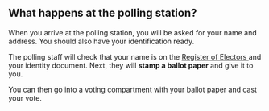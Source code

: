 ##  What happens at the polling station?

When you arrive at the polling station, you will be asked for your name and
address. You should also have your identification ready.

The polling staff will check that your name is on the [ Register of Electors
](https://www.checktheregister.ie/en-IE/) and your identity document. Next,
they will **stamp a ballot paper** and give it to you.

You can then go into a voting compartment with your ballot paper and cast your
vote.
